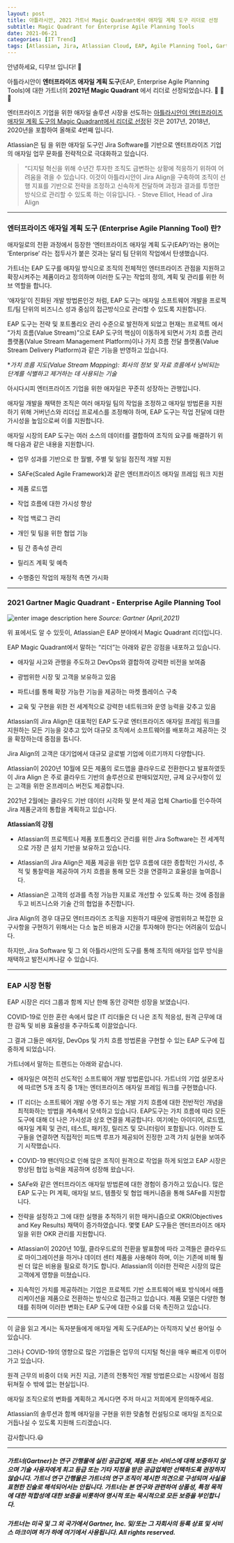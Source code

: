 ```yaml
---
layout: post
title: 아틀라시안, 2021 가트너 Magic Quadrant에서 애자일 계획 도구 리더로 선정
subtitle: Magic Quadrant for Enterprise Agile Planning Tools
date: 2021-06-21
categories: [IT Trend]
tags: [Atlassian, Jira, Atlassian Cloud, EAP, Agile Planning Tool, Gartner, Magic Quadrant, Jira Align, 매직쿼드런트, 아틀라시안, 애자일계획도구]
---
```


안녕하세요, 디무브 입니다! 🎈

아틀라시안이 **엔터프라이즈 애자일 계획 도구**(EAP, Enterprise Agile Planning Tools)에 대한 가트너의 **2021년 Magic Quadrant** 에서 리더로 선정되었습니다. :clap: :clap: :clap:

엔터프라이즈 기업을 위한 애자일 솔루션 시장을 선도하는 [아틀라시안이 엔터프라이즈 애자일 계획 도구의 Magic Quadrant에서 리더로 선정](https://www.atlassian.com/gartner)된 것은 2017년, 2018년, 2020년을 포함하여 올해로 4번째 입니다.

Atlassian은 팀 을 위한 애자일 도구인 Jira Software를 기반으로 엔터프라이즈 기업의 애자일 업무 문화를 전략적으로 극대화하고 있습니다.

> “디지털 혁신을 위해 수년간 투자한 조직도 급변하는 상황에 적응하기 위하여 어려움을 겪을 수 있습니다. 이것이 아틀라시안이 Jira Align을 구축하여 조직이 선행 지표를 기반으로 전략을 조정하고 신속하게 전달하며 과정과 결과를 투명한 방식으로 관리할 수 있도록 하는 이유입니다. - Steve Elliot, Head of Jira Align

---
### 엔터프라이즈 애자일 계획 도구 (Enterprise Agile Planning Tool) 란?

애자일로의 전환 과정에서 등장한 ‘엔터프라이즈 애자일 계획 도구(EAP)’라는 용어는 ‘Enterprise’ 라는 접두사가 붙은 것과는 달리 팀 단위의 작업에서 탄생했습니다.

가트너는 EAP 도구를 애자일 방식으로 조직의 전체적인 엔터프라이즈 관점을 지원하고 확장시켜주는 제품이라고 정의하며 이러한 도구는 작업의 정의, 계획 및 관리를 위한 허브 역할을 합니다.

‘애자일’이 진화된 개발 방법론인것 처럼, EAP 도구는 애자일 소프트웨어 개발을 프로젝트/팀 단위의 비즈니스 성과 중심의 접근방식으로 관리할 수 있도록 지원합니다.

EAP 도구는 전략 및 포트폴리오 관리 수준으로 발전하게 되었고 현재는 프로젝트 에서 “가치 흐름(Value Stream)”으로 EAP 도구의 핵심이 이동하게 되면서 가치 흐름 관리 플랫폼(Value Stream Management Platform)이나 가치 흐름 전달 플랫폼(Value Stream Delivery Platform)과 같은 기능을 반영하고 있습니다.

**가치 흐름 지도(Value Stream Mapping): 회사의 정보 및 자료 흐름에서 낭비되는 단계를 식별하고 제거하는 데 사용되는 기술*


아시다시피 엔터프라이즈 기업을 위한 애자일은 꾸준히 성장하는 관행입니다.

애자일 개발을 채택한 조직은 여러 애자일 팀의 작업을 조정하고 애자일 방법론을 지원하기 위해 거버넌스와 리더십 프로세스를 조정해야 하며, EAP 도구는 작업 전달에 대한 가시성을 높임으로써 이를 지원합니다.

애자일 시장의 EAP 도구는 여러 소스의 데이터를 결합하여 조직의 요구를 해결하기 위해 다음과 같은 내용을 지원합니다.

-   업무 성과를 기반으로 한 월별, 주별 및 일일 점진적 개발 지원
    
-   SAFe(Scaled Agile Framework)과 같은 엔터프라이즈 애자일 프레임 워크 지원
    
-   제품 로드맵
    
-   작업 흐름에 대한 가시성 향상
    
-   작업 백로그 관리
    
-   개인 및 팀을 위한 협업 기능
    
-   팀 간 종속성 관리
    
-   릴리즈 계획 및 예측
    
-   수행중인 작업의 재정적 측면 가시화

---
### 2021 Gartner Magic Quadrant - Enterprise Agile Planning Tool

   ![enter image description here](https://www.gartner.com/resources/733800/733887/Figure_1_Magic_Quadrant_for_Enterprise_Agile_Planning_Tools.png?reprintKey=1-25SRWZ04)
*Source: Gartner (April,2021)*

위 표에서도 알 수 있듯이, Atlassian은 EAP 분야에서 Magic Quadrant 리더입니다.

EAP Magic Quadrant에서 말하는 “리더”는 아래와 같은 강점을 내포하고 있습니다.

-   애자일 사고와 관행을 주도하고 DevOps와 결합하여 강력한 비전을 보여줌
    
-   광범위한 시장 및 고객을 보유하고 있음
    
-   파트너를 통해 확장 가능한 기능을 제공하는 마켓 플레이스 구축
    
-   교육 및 구현을 위한 전 세계적으로 강력한 네트워크와 운영 능력을 갖추고 있음
    

Atlassian의 Jira Align은 대표적인 EAP 도구로 엔터프라이즈 애자일 프레임 워크를 지원하는 모든 기능을 갖추고 있어 대규모 조직에서 소프트웨어를 배포하고 제공하는 것을 확장하는데 중점을 둡니다.

Jira Align의 고객은 대기업에서 대규모 글로벌 기업에 이르기까지 다양합니다.

Atlassian이 2020년 10월에 모든 제품의 로드맵을 클라우드로 전환한다고 발표하였듯이 Jira Align 은 주로 클라우드 기반의 솔루션으로 판매되었지만, 규제 요구사항이 있는 고객을 위한 온프레미스 버전도 제공합니다.

2021년 2월에는 클라우드 기반 데이터 시각화 및 분석 제공 업체 Chartio를 인수하여 Jira 제품군과의 통합을 계획하고 있습니다.


**Atlassian의 강점**

-   Atlassian의 프로젝트나 제품 포트폴리오 관리를 위한 Jira Software는 전 세계적으로 가장 큰 설치 기반을 보유하고 있습니다.
    
-   Atlassian의 Jira Align은 제품 제공을 위한 업무 흐름에 대한 종합적인 가시성, 추적 및 통찰력을 제공하여 가치 흐름을 통해 모든 것을 연결하고 효율성을 높여줍니다.
    
-   Atlassian은 고객의 성과를 측정 가능한 지표로 개선할 수 있도록 하는 것에 중점을 두고 비즈니스와 기술 간의 협업을 추진합니다.

Jira Align의 경우 대규모 엔터프라이즈 조직을 지원하기 때문에 광범위하고 복잡한 요구사항을 구현하기 위해서는 다소 높은 비용과 시간을 투자해야 한다는 어려움이 있습니다.

하지만, Jira Software 및 그 외 아틀라시안의 도구를 통해 조직의 애자일 업무 방식을 채택하고 발전시켜나갈 수 있습니다.

---
### EAP 시장 현황

EAP 시장은 리더 그룹과 함께 지난 한해 동안 강력한 성장을 보였습니다.

COVID-19로 인한 혼란 속에서 많은 IT 리더들은 더 나은 조직 적응성, 원격 근무에 대한 감독 및 비용 효율성을 추구하도록 이끌었습니다.

그 결과 그들은 애자일, DevOps 및 가치 흐름 방법론을 구현할 수 있는 EAP 도구에 집중하게 되었습니다.

가트너에서 말하는 트렌드는 아래와 같습니다.

-   애자일은 여전히 선도적인 소프트웨어 개발 방법론입니다. 가트너의 기업 설문조사에 따르면 5개 조직 중 1개는 엔터프라이즈 애자일 프레임 워크를 구현했습니다.
    
-   IT 리더는 소프트웨어 개발 수명 주기 또는 개발 가치 흐름에 대한 전반적인 개념을 최적화하는 방법을 계속해서 모색하고 있습니다. EAP도구는 가치 흐름에 따라 모든 도구에 대해 더 나은 가시성과 상호 연결을 제공합니다. 여기에는 아이디어, 로드맵, 애자일 계획 및 관리, 테스트, 패키징, 릴리즈 및 모니터링이 포함됩니다. 이러한 도구들을 연결하면 직접적인 피드백 루프가 제공되어 진정한 고객 가치 실현을 보여주기 시작했습니다.
    
-   COVID-19 팬더믹으로 인해 많은 조직이 원격으로 작업을 하게 되었고 EAP 시장은 향상된 협업 능력을 제공하며 성장해 왔습니다.
    
-   SAFe와 같은 엔터프라이즈 애자일 방법론에 대한 경험이 증가하고 있습니다. 많은 EAP 도구는 PI 계획, 애자일 보드, 템플릿 및 협업 매커니즘을 통해 SAFe를 지원합니다.
    
-   전략을 설정하고 그에 대한 실행을 추적하기 위한 매커니즘으로 OKR(Objectives and Key Results) 채택이 증가하였습니다. 몇몇 EAP 도구들은 엔터프라이즈 애자일을 위한 OKR 관리를 지원합니다.
    
-   Atlassian이 2020년 10월, 클라우드로의 전환을 발표함에 따라 고객들은 클라우드로 마이그레이션을 하거나 데이터 센터 제품을 사용해야 하며, 이는 기존에 비해 훨씬 더 많은 비용을 필요로 하기도 합니다. Atlassian의 이러한 전략은 시장의 많은 고객에게 영향을 미쳤습니다.
    
-   지속적인 가치를 제공하려는 기업은 프로젝트 기반 소프트웨어 배포 방식에서 애플리케이션을 제품으로 전환하는 방식으로 접근하고 있습니다. 제품 모델은 다양한 형태를 취하며 이러한 변화는 EAP 도구에 대한 수요를 더욱 촉진하고 있습니다.

---
이 글을 읽고 계시는 독자분들에게 애자일 계획 도구(EAP)는 아직까지 낯선 용어일 수 있습니다.

그러나 COVID-19의 영향으로 많은 기업들은 업무의 디지털 혁신을 매우 빠르게 이루어가고 있습니다.

원격 근무의 비중이 더욱 커진 지금, 기존의 전통적인 개발 방법론으로는 시장에서 점점 뒤쳐질 수 밖에 없는 현실입니다.

애자일 조직으로의 변화를 계획하고 계시다면 주저 마시고 저희에게 문의해주세요.

Atlassian의 솔루션과 함께 애자일을 구현을 위한 맞춤형 컨설팅으로 애자일 조직으로 거듭나실 수 있도록 지원해 드리겠습니다.


감사합니다.😃

---
##### _가트너(Gartner)는 연구 간행물에 실린 공급업체, 제품 또는 서비스에 대해 보증하지 않으며 기술 사용자에게 최고 등급 또는 기타 지정을 받은 공급업체만 선택하도록 권장하지 않습니다. 가트너 연구 간행물은 가트너의 연구 조직이 제시한 의견으로 구성되며 사실을 표현한 진술로 해석되어서는 안됩니다. 가트너는 본 연구와 관련하여 상품성, 특정 목적에 대한 적합성에 대한 보증을 비롯하여 명시적 또는 묵시적으로 모든 보증을 부인합니다._

##### _가트너는 미국 및 그 외 국가에서 Gartner, Inc. 및/또는 그 자회사의 등록 상표 및 서비스 마크이며 허가 하에 여기에서 사용됩니다. All rights reserved._
